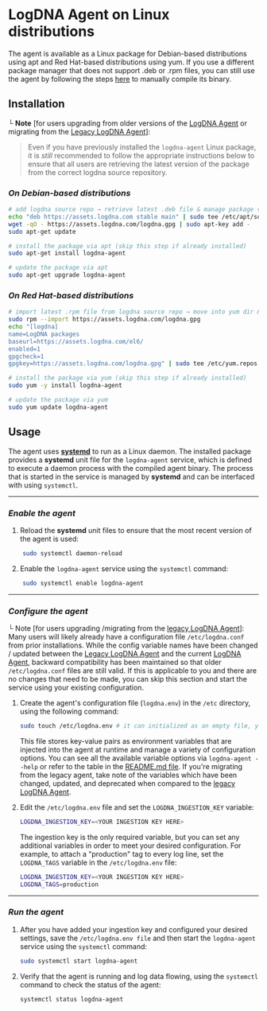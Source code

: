 # LogDNA Agent on Linux distributions

The agent is available as a Linux package for Debian-based distributions
using apt and Red Hat-based distributions using yum. If you use a
different package manager that does not support .deb or .rpm files, you
can still use the agent by following the steps
[here](https://github.com/logdna/logdna-agent-v2/blob/eb06d4f3f7c1033b494f1f0439957f96533f9225/docs/README.md#building-agent-binary-on-linux)
to manually compile its binary.

## Installation
└ **Note** [for users upgrading from older versions of the [LogDNA Agent](https://github.com/logdna/logdna-agent-v2) or migrating from the [Legacy LogDNA Agent](https://github.com/logdna/logdna-agent)]:
> Even if you have previously installed the `logdna-agent` Linux package, it is _still_ recommended to follow the appropriate instructions below to ensure that all users are retrieving the latest version of the package from the correct logdna source repository.


### _On Debian-based distributions_
```bash
# add logdna source repo → retrieve latest .deb file & manage package via apt
echo "deb https://assets.logdna.com stable main" | sudo tee /etc/apt/sources.list.d/logdna.list
wget -qO - https://assets.logdna.com/logdna.gpg | sudo apt-key add -
sudo apt-get update

# install the package via apt (skip this step if already installed)
sudo apt-get install logdna-agent

# update the package via apt
sudo apt-get upgrade logdna-agent
```

### _On Red Hat-based distributions_
```bash
# import latest .rpm file from logdna source repo → move into yum dir & manage package via yum
sudo rpm --import https://assets.logdna.com/logdna.gpg
echo "[logdna]
name=LogDNA packages
baseurl=https://assets.logdna.com/el6/
enabled=1
gpgcheck=1
gpgkey=https://assets.logdna.com/logdna.gpg" | sudo tee /etc/yum.repos.d/logdna.repo

# install the package via yum (skip this step if already installed)
sudo yum -y install logdna-agent

# update the package via yum
sudo yum update logdna-agent
```

## Usage

The agent uses [**systemd**](https://systemd.io/) to run as a Linux daemon. The installed package provides a **systemd** unit file for the `logdna-agent` service, which is defined to execute a daemon process with the compiled agent binary. The process that is started in the service is managed by **systemd** and can be interfaced with using `systemctl`.

---
### _Enable the agent_

1.  Reload the **systemd** unit files to ensure that the most recent version of the agent is used:
```bash
    sudo systemctl daemon-reload
```

2.  Enable the `logdna-agent` service using the `systemctl` command:
```bash
    sudo systemctl enable logdna-agent
```
---
### _Configure the agent_

└ Note \[for users upgrading /migrating from the [legacy LogDNA
Agent](https://github.com/logdna/logdna-agent)\]: Many users will likely
already have a configuration file `/etc/logdna.conf` from prior
installations. While the config variable names have been changed /
updated between the [Legacy LogDNA
Agent](https://github.com/logdna/logdna-agent) and the current [LogDNA
Agent](https://github.com/logdna/logdna-agent-v2), backward
compatibility has been maintained so that older `/etc/logdna.conf` files
are still valid. If this is applicable to you and there are no changes
that need to be made, you can skip this section and start the service
using your existing configuration.

1.  Create the agent's configuration file (`logdna.env`) in the `/etc` directory, using the following command:

    ```bash
    sudo touch /etc/logdna.env # it can initialized as an empty file, you will be adding to it in the steps below
    ```
    This file stores key-value pairs as environment variables that
    are injected into the agent at runtime and manage a variety of
    configuration options. You can see all the available variable
    options via `logdna-agent --help` or refer to the table in the
    [README.md file](https://github.com/logdna/logdna-agent-v2/blob/eb06d4f3f7c1033b494f1f0439957f96533f9225/docs/README.md#options).
    If you're migrating from the legacy agent, take note of the
    variables which have been changed, updated, and deprecated when
    compared to the [legacy LogDNA
    Agent](https://github.com/logdna/logdna-agent).

2.  Edit the `/etc/logdna.env` file and set the `LOGDNA_INGESTION_KEY` variable:
    ```bash
    LOGDNA_INGESTION_KEY=<YOUR INGESTION KEY HERE>
    ```

    The ingestion key is the only required variable, but you can set
    any additional variables in order to meet your desired
    configuration. For example, to attach a "production" tag to
    every log line, set the `LOGDNA_TAGS` variable in the
    `/etc/logdna.env` file:

    ```bash
    LOGDNA_INGESTION_KEY=<YOUR INGESTION KEY HERE>
    LOGDNA_TAGS=production
    ```
---
### _Run the agent_

1.  After you have added your ingestion key and configured your desired
    settings, save the `/etc/logdna.env file` and then start the
    `logdna-agent` service using the `systemctl` command:

    ```bash
    sudo systemctl start logdna-agent
    ```

2.  Verify that the agent is running and log data flowing, using the
    `systemctl` command to check the status of the agent:
    ```bash
    systemctl status logdna-agent
    ```
